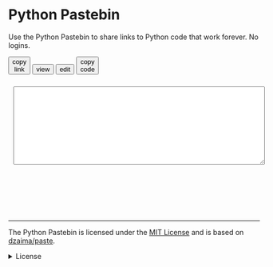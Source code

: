 <link rel="stylesheet" href="/pypaste/pypaste.css">

# Python Pastebin

Use the Python Pastebin to share links to Python code that work forever. No logins.


<button id="saveB" title="alt+s" class="button" onclick="save_py(true)"           >copy<br>link</button>
<button id="viewB" title="alt+v" class="button" onclick="editor_mode(2)"           >view        </button>
<button id="editB" title="alt+e" class="button" onclick="editor_mode(0)"           >edit        </button>
<button id="copyB" title="alt+c" class="button" onclick="copy_link(py_area.value)">copy<br>code</button>

<div style="top:4em; left:.5em; right:.5em; bottom:0; font-size:125%; color:#101010;">
    <textarea class="mainArea" id="py_area" spellcheck="false" style="width:100%;margin:10px" rows="10"></textarea>
    <pre><code class="mainArea python" id="genc">
    </code></pre>
</div>

<script src="https://mathspp.com/user/themes/myquark/js/pako.min.js"></script>

  <script type="text/javascript">
    var EDITOR_MODE = 0; // 0-edit; 2-view

    function editor_mode(mode) {
      EDITOR_MODE = mode;
      py_area.style.display = EDITOR_MODE==0? 'block' : 'none';
      genc.style.display = EDITOR_MODE==2? 'block' : 'none';
      editB.disabled = EDITOR_MODE==0;
      viewB.disabled = EDITOR_MODE==2;
      if (mode==0) py_area.focus();
      if (mode==2) highlight_code();
    }
    
    
    function highlight_code() {
        var text = document.createTextNode(py_area.value)
        while (genc.firstChild) { genc.removeChild(genc.firstChild); }
        genc.appendChild(text);
        hljs.highlightElement(genc);
    }
    
    function save_py(copyLink = false) {
      let b64 = "#0"+py_enc(py_area.value);
      history.pushState({}, "", b64);
      if (copyLink) copy_link(location.href.replace("/#", "#"));
    }
    function py_enc(str = py_area.value) {
      let bytes = new TextEncoder("utf-8").encode(str);
      return py_arrToB64(py_deflate(bytes));
    }
    function py_dec(str) {
      try {
        return new TextDecoder("utf-8").decode(py_inflate(py_b64ToArr(str)));
      } catch (e) {
        return "failed to decode - full link not copied?";
      }
    }

    function py_arrToB64(arr) {
      var bytestr = "";
      arr.forEach(c => bytestr+= String.fromCharCode(c));
      return btoa(bytestr).replace(/\+/g, "@").replace(/=+/, "");
    }
    function py_b64ToArr(str) {
      return new Uint8Array([...atob(decodeURIComponent(str).replace(/@/g, "+"))].map(c=>c.charCodeAt()))
    }
    
    function py_deflate(arr) {
      return pako.deflateRaw(arr, {"level": 9});
    }
    function py_inflate(arr) {
      return pako.inflateRaw(arr);
    }

    function copy_link(str) {
      navigator.clipboard.writeText(str);
    }

    function py_load_page() {
      py_area.value = "";
      let hash = decodeURIComponent(location.hash.slice(1));
      let v = hash[0];
      hash = hash.slice(1); // remove version
      if (hash) {
        let parts = hash.split("#");
        py_area.value = parts[0]? py_dec(parts[0]) : "";
        editor_mode(py_area.value? 2 : 0);
      } else editor_mode(0);
    }
    py_load_page();
    window.onhashchange=py_load_page;
    
    document.addEventListener("keydown", e => {
      let code = e.code;
      let ctrl = e.ctrlKey;
      let alt = e.altKey;
      if (alt) {
        if (code == 'KeyS') { saveB.click(); e.preventDefault(); viewB.click(); }
        if (code == 'KeyE') { editB.click(); e.preventDefault(); py_area.focus(); }
        if (code == 'KeyV') { viewB.click(); e.preventDefault(); }
        if (code == 'KeyC') { copyB.click(); e.preventDefault(); }
      }
      if (ctrl && code == 'KeyR') save_py(false);
      if (code == 'F5') save_py(false);
    });
  </script>

<br />

---

The Python Pastebin is licensed under the [MIT License][mit] and is based on [dzaima/paste][dzaima-paste].

<details>
<summary>License</summary>
Copyright 2022 Rodrigo Girão Serrão.
<br />
Permission is hereby granted, free of charge, to any person obtaining a copy of this software and associated documentation files (the "Software"), to deal in the Software without restriction, including without limitation the rights to use, copy, modify, merge, publish, distribute, sublicense, and/or sell copies of the Software, and to permit persons to whom the Software is furnished to do so, subject to the following conditions:
<br />
<br />
The above copyright notice and this permission notice shall be included in all copies or substantial portions of the Software.
<br />
<br />
THE SOFTWARE IS PROVIDED "AS IS", WITHOUT WARRANTY OF ANY KIND, EXPRESS OR IMPLIED, INCLUDING BUT NOT LIMITED TO THE WARRANTIES OF MERCHANTABILITY, FITNESS FOR A PARTICULAR PURPOSE AND NONINFRINGEMENT. IN NO EVENT SHALL THE AUTHORS OR COPYRIGHT HOLDERS BE LIABLE FOR ANY CLAIM, DAMAGES OR OTHER LIABILITY, WHETHER IN AN ACTION OF CONTRACT, TORT OR OTHERWISE, ARISING FROM, OUT OF OR IN CONNECTION WITH THE SOFTWARE OR THE USE OR OTHER DEALINGS IN THE SOFTWARE.
</details>

[mit]: https://opensource.org/licenses/MIT
[dzaima-paste]: https://github.com/dzaima/paste
[multiline]: https://mathspp.com/texpaste#0C8lXKM7PKUtVUEmsiDNS0FZIqgASyQq2CgYqCiWJ2alcXCoqFUBuTFpRYnK1bpJCTEGuQkxxYVFJdRJQg66CSWJybW21UWKtigoA
